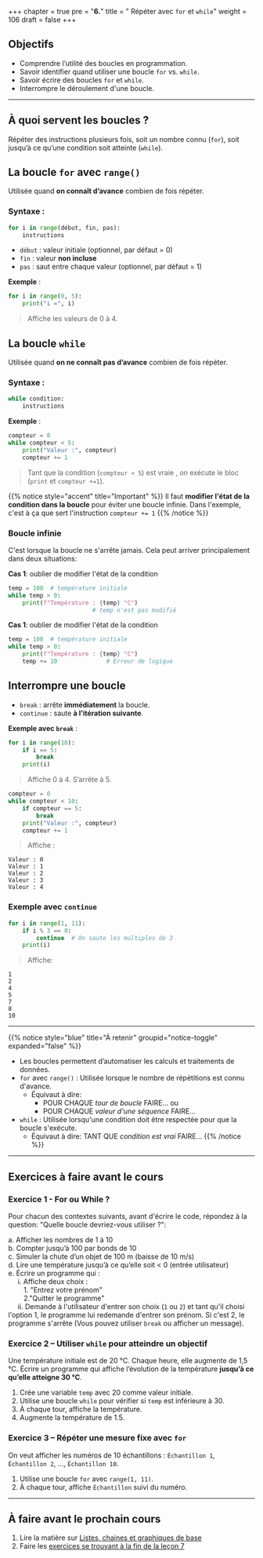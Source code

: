 +++
chapter = true
pre = "<b>6.</b>"
title = " Répéter avec `for` et `while`"
weight = 106
draft = false
+++

## Objectifs

* Comprendre l’utilité des boucles en programmation.
* Savoir identifier quand utiliser une boucle `for` vs. `while`.
* Savoir écrire des boucles `for` et `while`.
* Interrompre le déroulement d'une boucle.

---


## À quoi servent les boucles ?

Répéter des instructions plusieurs fois, soit un nombre connu (`for`), soit jusqu’à ce qu’une condition soit atteinte (`while`).

## La boucle `for` avec `range()`

Utilisée quand **on connaît d’avance** combien de fois répéter.

### Syntaxe :

```python
for i in range(début, fin, pas):
    instructions
```

* `début` : valeur initiale (optionnel, par défaut = 0)
* `fin` : valeur **non incluse**
* `pas` : saut entre chaque valeur (optionnel, par défaut = 1)

**Exemple** :

```python
for i in range(0, 5):
    print("i =", i)
```

> Affiche les valeurs de 0 à 4.


## La boucle `while`

Utilisée quand **on ne connaît pas d’avance** combien de fois répéter.

### Syntaxe :

```python
while condition:
    instructions
```

**Exemple** :

```python
compteur = 0
while compteur < 5:
    print("Valeur :", compteur)
    compteur += 1
```

> Tant que la condition (`compteur < 5`) est vraie , on exécute le bloc (`print` et `compteur +=1`).

{{% notice style="accent" title="Important" %}}
Il faut **modifier l'état de la condition dans la boucle** pour éviter une boucle infinie. Dans l'exemple, c'est à ça que sert l'instruction `compteur += 1`
{{% /notice %}}


### Boucle infinie

C'est lorsque la boucle ne s'arrête jamais. Cela peut arriver principalement dans deux situations:

**Cas 1**: oublier de modifier l'état de la condition

```python
temp = 100  # température initiale
while temp > 0:
    print(f"Température : {temp} °C")
    					# temp n'est pas modifié 
```

**Cas 1**: oublier de modifier l'état de la condition
```python
temp = 100  # température initiale
while temp > 0:
    print(f"Température : {temp} °C")
    temp += 10				# Erreur de logique
```


## Interrompre une boucle

* `break` : arrête **immédiatement** la boucle.
* `continue` : saute **à l’itération suivante**.

**Exemple avec `break`** :

```python
for i in range(10):
    if i == 5:
        break
    print(i)
```

> Affiche 0 à 4. S’arrête à 5.

```python
compteur = 0
while compteur < 10:
    if compteur == 5:
        break
    print("Valeur :", compteur)
    compteur += 1
```

> Affiche : 
``` 
Valeur : 0  
Valeur : 1  
Valeur : 2  
Valeur : 3  
Valeur : 4  
```
### Exemple avec `continue`

```python
for i in range(1, 11):
    if i % 3 == 0:
        continue  # On saute les multiples de 3
    print(i)
```

> Affiche:
```
1
2
4
5
7
8
10
```

---

{{% notice style="blue" title="À retenir" groupid="notice-toggle" expanded="false" %}}
* Les boucles permettent d’automatiser les calculs et traitements de données.
* `for` avec `range()` : Utilisée lorsque le nombre de répétitions est connu d'avance.  
   * Équivaut à dire:  
      * POUR CHAQUE *tour de boucle* FAIRE... ou
      * POUR CHAQUE *valeur d'une séquence* FAIRE...
* `while` : Utilisée lorsqu'une condition doit être respectée pour que la boucle s'exécute.
   * Équivaut à dire: TANT QUE *condition est vrai* FAIRE...
{{% /notice %}}


---

## Exercices à faire avant le cours

### Exercice 1 - For ou While ?

Pour chacun des contextes suivants, avant d'écrire le code, répondez à la question: "Quelle boucle devriez-vous utiliser ?":

a. Afficher les nombres de 1 à 10  
b. Compter jusqu’à 100 par bonds de 10  
c. Simuler la chute d’un objet de 100 m (baisse de 10 m/s)  
d. Lire une température jusqu’à ce qu’elle soit < 0 (entrée utilisateur)  
e. Écrire un programme qui :  
&nbsp;&nbsp;&nbsp;&nbsp; i. Affiche deux choix :  
&nbsp;&nbsp;&nbsp;&nbsp;&nbsp;&nbsp;&nbsp;&nbsp;1. "Entrez votre prénom"  
&nbsp;&nbsp;&nbsp;&nbsp;&nbsp;&nbsp;&nbsp;&nbsp;2."Quitter le programme"  
&nbsp;&nbsp;&nbsp;&nbsp; ii. Demande à l'utilisateur d'entrer son choix (`1` ou `2`) et tant qu'il choisi l'option 1, le programme lui redemande d'entrer son prénom. Si c'est 2, le programme s'arrête (Vous pouvez utiliser `break` ou afficher un message).  


### Exercice 2 – Utiliser `while` pour atteindre un objectif

Une température initiale est de 20 °C. Chaque heure, elle augmente de 1,5 °C.
Écrire un programme qui affiche l’évolution de la température **jusqu’à ce qu’elle atteigne 30 °C**.

1. Crée une variable `temp` avec 20 comme valeur initiale.
2. Utilise une boucle `while` pour vérifier si `temp` est inférieure à 30.
3. À chaque tour, affiche la température.
4. Augmente la température de 1.5.


### Exercice 3 – Répéter une mesure fixe avec `for`

On veut afficher les numéros de 10 échantillons : `Échantillon 1`, `Échantillon 2`, ..., `Échantillon 10`.

1. Utilise une boucle `for` avec `range(1, 11)`.
2. À chaque tour, affiche `Échantillon` suivi du numéro.

---

## À faire avant le prochain cours

1. Lire la matière sur [Listes, chaines et graphiques de base](../semaine7/)
2. Faire les [exercices se trouvant à la fin de la leçon 7](../semaine7/#exercices-à-faire-avant-le-cours)
